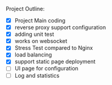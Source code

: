 Project Outline:

* [X] Project Main coding
* [X] reverse proxy support configuration
* [X] adding unit test
* [X] works on websocket
* [X] Stress Test compared to Nginx
* [X] load balancing
* [X] support static page deployment
* [ ] UI page for configuration
* [ ] Log and statistics